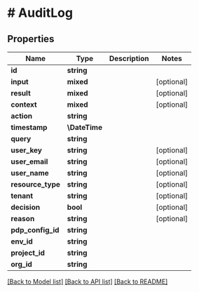 # # AuditLog

## Properties

Name | Type | Description | Notes
------------ | ------------- | ------------- | -------------
**id** | **string** |  |
**input** | **mixed** |  | [optional]
**result** | **mixed** |  | [optional]
**context** | **mixed** |  | [optional]
**action** | **string** |  |
**timestamp** | **\DateTime** |  |
**query** | **string** |  |
**user_key** | **string** |  | [optional]
**user_email** | **string** |  | [optional]
**user_name** | **string** |  | [optional]
**resource_type** | **string** |  | [optional]
**tenant** | **string** |  | [optional]
**decision** | **bool** |  | [optional]
**reason** | **string** |  | [optional]
**pdp_config_id** | **string** |  |
**env_id** | **string** |  |
**project_id** | **string** |  |
**org_id** | **string** |  |

[[Back to Model list]](../../README.md#models) [[Back to API list]](../../README.md#endpoints) [[Back to README]](../../README.md)
